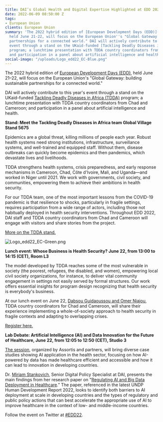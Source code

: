 ```yaml
---
title: DAI’s Global Health and Digital Expertise Highlighted at EDD 2022
date: 2022-06-09 08:50:00 Z
tags:
- European Union
clients: European Union
summary: 'The 2022 hybrid edition of [European Development Days (EDD)](https://eudevdays.eu/),
  held June 21-22, will focus on the European Union''s "Global Gateway: building sustainable
  partnerships for a connected world." DAI will actively contribute to this year''s
  event through a stand on the UKaid-funded [Tackling Deadly Diseases in Africa (TDDA)](https://www.dai.com/our-work/projects/africa-tackling-deadly-diseases-in-africa-program)
  program; a lunchtime presentation with TDDA country coordinators from Chad and Cameroon;
  and participation in a panel about artificial intelligence and health. '
social-image: "/uploads/Logo_edd22_EC-Blue.png"
---
```


The 2022 hybrid edition of [European Development Days (EDD)](https://eudevdays.eu/), held June 21–22, will focus on the European Union's "Global Gateway: building sustainable partnerships for a connected world." 

DAI will actively contribute to this year's event through a stand on the UKaid-funded [Tackling Deadly Diseases in Africa (TDDA)](https://www.dai.com/our-work/projects/africa-tackling-deadly-diseases-in-africa-program) program; a lunchtime presentation with TDDA country coordinators from Chad and Cameroon; and participation in a panel about artificial intelligence and health. 

<!--more-->

**Stand: Meet the Tackling Deadly Diseases in Africa team 
Global Village Stand 5675**

Epidemics are a global threat, killing millions of people each year. Robust health systems need strong institutions, infrastructure, surveillance systems, and well-trained and equipped staff. Without them, disease outbreaks can quickly become epidemics and then pandemics, which devastate lives and livelihoods. 

TDDA strengthens health systems, crisis preparedness, and early response mechanisms in Cameroon, Chad, Côte d'Ivoire, Mali, and Uganda—and worked in Niger until 2021. We work with governments, civil society, and communities, empowering them to achieve their ambitions in health security. 

For our TDDA team, one of the most important lessons from the COVID-19 pandemic is that resilience to shocks, particularly in fragile settings, requires participation from a wide range of actors, including those not habitually deployed in health security interventions. Throughout EDD 2022, DAI staff and TDDA country coordinators from Chad and Cameroon will engage with visitors and share stories from the project.

[More on the TDDA stand.](https://eudevdays.eu/community/sessions/5675/tackling-deadly-diseases-in-africa-tdda-programme)

![Logo_edd22_EC-Green.png](/uploads/Logo_edd22_EC-Green.png)

**Lunch event: Whose Business is Health Security? June 22, from 13:00 to 14:15 (CET), Room L3**

The model developed by TDDA reaches some of the most vulnerable in society (the poorest, refugees, the disabled, and women), empowering local civil society organizations, for instance, to deliver vital community engagement in settings not easily served by formal structures. Our work offers essential insights for program design recognizing that health security is everybody's business.

At our lunch event on June 22, [Dabsou Guidaoussou and Omer Njajou](https://www.dai.com/uploads/CC%20profiles%20EN%20final%5B1%5D.pdf), TDDA country coordinators for Chad and Cameroon, will share their experience implementing a whole-of-society approach to health security in fragile contexts and adapting to overlapping crises. 

[Register here.](https://forms.office.com/pages/responsepage.aspx?id=PREHcQviIEykzlU8q79obVUSljMZJZBKu0o8-fd0keNUOE9GMUZYSThMSTdTVkNNTUlYRFIxSUVSTC4u)

**Lab Debate: Artificial Intelligence (AI) and Data Innovation for the Future of Healthcare, June 22, from 12:05 to 12:50 (CET), Studio 3**

[The session](https://eudevdays.eu/community/sessions/5447/ai-impact-on-society-futurism-practice), organized by Assortis and partners, will bring diverse case studies showing AI application in the health sector, focusing on how AI-powered by data has made healthcare efficient and accessible and how it can lead to innovation in developing countries. 

Dr. [Miriam Stankovich](https://www.dai.com/who-we-are/our-team/miriam-stankovich), Senior Digital Policy Specialist at DAI, presents the main findings from her research paper on "[Regulating AI and Big Data Deployment in Healthcare](https://www.dai.com/uploads/regulating-ai-cda.pdf).” The paper, referenced in the latest UNDP Human Development Report 2022, looks to identify both barriers to AI deployment at scale in developing countries and the types of regulatory and public policy actions that can best accelerate the appropriate use of AI to improve healthcare in the context of low- and middle-income countries. 

Follow the event on Twitter at [#EDD22](https://twitter.com/search?q=%23EDD22&src=typed_query).